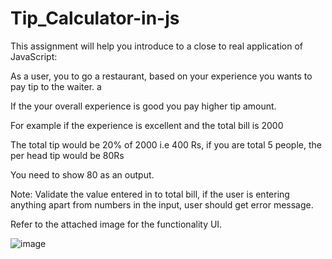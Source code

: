 
# Tip_Calculator-in-js


This assignment  will help you introduce to a close to real application of JavaScript:

As a user, you  to go a restaurant, based on your experience you wants to pay tip to the waiter. a

If the your overall experience is good you pay higher tip amount.

For example if the experience is excellent and the total bill is 2000 

The total tip would be 20% of 2000 i.e 400 Rs, if you are total 5 people, the per head tip would be 80Rs 

You need to show 80 as an output. 

Note: Validate the value entered in to total bill, if the user is entering anything apart from numbers in the input, user should get error message.

Refer to the attached image for the functionality UI. 

![image](https://user-images.githubusercontent.com/68210647/113964370-fe830a00-9848-11eb-9ab3-67e187050df5.png)
